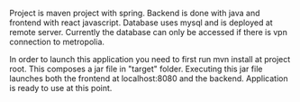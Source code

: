 Project is maven project with spring. Backend is done with java and frontend with react javascript. Database uses mysql and is deployed at remote server. Currently the database can only be accessed if there is vpn connection to metropolia.

In order to launch this application you need to first run mvn install at project root. This composes a jar file in "target" folder. Executing this jar file launches both the frontend at localhost:8080 and the backend. Application is ready to use at this point.